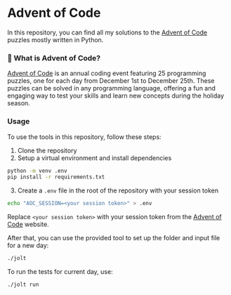 # Advent of Code

In this repository, you can find all my solutions to the [Advent of Code](http://adventofcode.com/) puzzles mostly written in Python.

### 🌟 What is Advent of Code?

[Advent of Code](http://adventofcode.com/) is an annual coding event featuring 25 programming
puzzles, one for each day from December 1st to December 25th. These puzzles can be solved in
any programming language, offering a fun and engaging way to test your skills and learn new
concepts during the holiday season.

### Usage

To use the tools in this repository, follow these steps:

1. Clone the repository
2. Setup a virtual environment and install dependencies

```bash
python -m venv .env
pip install -r requirements.txt
```

3. Create a `.env` file in the root of the repository with your session token

```bash
echo "AOC_SESSION=<your session token>" > .env
```

Replace `<your session token>` with your session token from the [Advent of Code](http://adventofcode.com/) website.

After that, you can use the provided tool to set up the folder and input file for a new day:

```bash
./jolt
```

To run the tests for current day, use:

```bash
./jolt run
```
